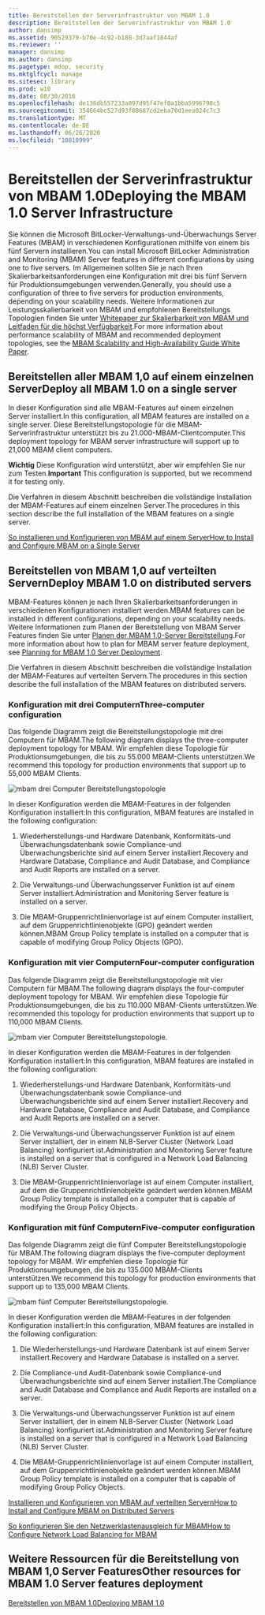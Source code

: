 ```yaml
---
title: Bereitstellen der Serverinfrastruktur von MBAM 1.0
description: Bereitstellen der Serverinfrastruktur von MBAM 1.0
author: dansimp
ms.assetid: 90529379-b70e-4c92-b188-3d7aaf1844af
ms.reviewer: ''
manager: dansimp
ms.author: dansimp
ms.pagetype: mdop, security
ms.mktglfcycl: manage
ms.sitesec: library
ms.prod: w10
ms.date: 08/30/2016
ms.openlocfilehash: de136db557233a097d95f47ef0a1bba5996798c5
ms.sourcegitcommit: 354664bc527d93f80687cd2eba70d1eea024c7c3
ms.translationtype: MT
ms.contentlocale: de-DE
ms.lasthandoff: 06/26/2020
ms.locfileid: "10810999"
---
```

# <span data-ttu-id="1b390-103">Bereitstellen der Serverinfrastruktur von MBAM 1.0</span><span class="sxs-lookup"><span data-stu-id="1b390-103">Deploying the MBAM 1.0 Server Infrastructure</span></span>


<span data-ttu-id="1b390-104">Sie können die Microsoft BitLocker-Verwaltungs-und-Überwachungs Server Features (MBAM) in verschiedenen Konfigurationen mithilfe von einem bis fünf Servern installieren.</span><span class="sxs-lookup"><span data-stu-id="1b390-104">You can install Microsoft BitLocker Administration and Monitoring (MBAM) Server features in different configurations by using one to five servers.</span></span> <span data-ttu-id="1b390-105">Im Allgemeinen sollten Sie je nach Ihren Skalierbarkeitsanforderungen eine Konfiguration mit drei bis fünf Servern für Produktionsumgebungen verwenden.</span><span class="sxs-lookup"><span data-stu-id="1b390-105">Generally, you should use a configuration of three to five servers for production environments, depending on your scalability needs.</span></span> <span data-ttu-id="1b390-106">Weitere Informationen zur Leistungsskalierbarkeit von MBAM und empfohlenen Bereitstellungs Topologien finden Sie unter [Whitepaper zur Skalierbarkeit von MBAM und Leitfaden für die höchst Verfügbarkeit](https://go.microsoft.com/fwlink/p/?LinkId=258314).</span><span class="sxs-lookup"><span data-stu-id="1b390-106">For more information about performance scalability of MBAM and recommended deployment topologies, see the [MBAM Scalability and High-Availability Guide White Paper](https://go.microsoft.com/fwlink/p/?LinkId=258314).</span></span>

## <span data-ttu-id="1b390-107">Bereitstellen aller MBAM 1,0 auf einem einzelnen Server</span><span class="sxs-lookup"><span data-stu-id="1b390-107">Deploy all MBAM 1.0 on a single server</span></span>


<span data-ttu-id="1b390-108">In dieser Konfiguration sind alle MBAM-Features auf einem einzelnen Server installiert.</span><span class="sxs-lookup"><span data-stu-id="1b390-108">In this configuration, all MBAM features are installed on a single server.</span></span> <span data-ttu-id="1b390-109">Diese Bereitstellungstopologie für die MBAM-Serverinfrastruktur unterstützt bis zu 21.000-MBAM-Clientcomputer.</span><span class="sxs-lookup"><span data-stu-id="1b390-109">This deployment topology for MBAM server infrastructure will support up to 21,000 MBAM client computers.</span></span>

<span data-ttu-id="1b390-110">**Wichtig**  Diese Konfiguration wird unterstützt, aber wir empfehlen Sie nur zum Testen.</span><span class="sxs-lookup"><span data-stu-id="1b390-110">**Important** This configuration is supported, but we recommend it for testing only.</span></span>

 

<span data-ttu-id="1b390-111">Die Verfahren in diesem Abschnitt beschreiben die vollständige Installation der MBAM-Features auf einem einzelnen Server.</span><span class="sxs-lookup"><span data-stu-id="1b390-111">The procedures in this section describe the full installation of the MBAM features on a single server.</span></span>

[<span data-ttu-id="1b390-112">So installieren und Konfigurieren von MBAM auf einem Server</span><span class="sxs-lookup"><span data-stu-id="1b390-112">How to Install and Configure MBAM on a Single Server</span></span>](how-to-install-and-configure-mbam-on-a-single-server-mbam-1.md)

## <span data-ttu-id="1b390-113">Bereitstellen von MBAM 1,0 auf verteilten Servern</span><span class="sxs-lookup"><span data-stu-id="1b390-113">Deploy MBAM 1.0 on distributed servers</span></span>


<span data-ttu-id="1b390-114">MBAM-Features können je nach Ihren Skalierbarkeitsanforderungen in verschiedenen Konfigurationen installiert werden.</span><span class="sxs-lookup"><span data-stu-id="1b390-114">MBAM features can be installed in different configurations, depending on your scalability needs.</span></span> <span data-ttu-id="1b390-115">Weitere Informationen zum Planen der Bereitstellung von MBAM Server Features finden Sie unter [Planen der MBAM 1,0-Server Bereitstellung](planning-for-mbam-10-server-deployment.md).</span><span class="sxs-lookup"><span data-stu-id="1b390-115">For more information about how to plan for MBAM server feature deployment, see [Planning for MBAM 1.0 Server Deployment](planning-for-mbam-10-server-deployment.md).</span></span>

<span data-ttu-id="1b390-116">Die Verfahren in diesem Abschnitt beschreiben die vollständige Installation der MBAM-Features auf verteilten Servern.</span><span class="sxs-lookup"><span data-stu-id="1b390-116">The procedures in this section describe the full installation of the MBAM features on distributed servers.</span></span>

### <span data-ttu-id="1b390-117">Konfiguration mit drei Computern</span><span class="sxs-lookup"><span data-stu-id="1b390-117">Three-computer configuration</span></span>

<span data-ttu-id="1b390-118">Das folgende Diagramm zeigt die Bereitstellungstopologie mit drei Computern für MBAM.</span><span class="sxs-lookup"><span data-stu-id="1b390-118">The following diagram displays the three-computer deployment topology for MBAM.</span></span> <span data-ttu-id="1b390-119">Wir empfehlen diese Topologie für Produktionsumgebungen, die bis zu 55.000 MBAM-Clients unterstützen.</span><span class="sxs-lookup"><span data-stu-id="1b390-119">We recommend this topology for production environments that support up to 55,000 MBAM Clients.</span></span>

![mbam drei Computer Bereitstellungstopologie](images/mbam-3-server.jpg)

<span data-ttu-id="1b390-121">In dieser Konfiguration werden die MBAM-Features in der folgenden Konfiguration installiert:</span><span class="sxs-lookup"><span data-stu-id="1b390-121">In this configuration, MBAM features are installed in the following configuration:</span></span>

1.  <span data-ttu-id="1b390-122">Wiederherstellungs-und Hardware Datenbank, Konformitäts-und Überwachungsdatenbank sowie Compliance-und Überwachungsberichte sind auf einem Server installiert.</span><span class="sxs-lookup"><span data-stu-id="1b390-122">Recovery and Hardware Database, Compliance and Audit Database, and Compliance and Audit Reports are installed on a server.</span></span>

2.  <span data-ttu-id="1b390-123">Die Verwaltungs-und Überwachungsserver Funktion ist auf einem Server installiert.</span><span class="sxs-lookup"><span data-stu-id="1b390-123">Administration and Monitoring Server feature is installed on a server.</span></span>

3.  <span data-ttu-id="1b390-124">Die MBAM-Gruppenrichtlinienvorlage ist auf einem Computer installiert, auf dem Gruppenrichtlinienobjekte (GPO) geändert werden können.</span><span class="sxs-lookup"><span data-stu-id="1b390-124">MBAM Group Policy template is installed on a computer that is capable of modifying Group Policy Objects (GPO).</span></span>

### <span data-ttu-id="1b390-125">Konfiguration mit vier Computern</span><span class="sxs-lookup"><span data-stu-id="1b390-125">Four-computer configuration</span></span>

<span data-ttu-id="1b390-126">Das folgende Diagramm zeigt die Bereitstellungstopologie mit vier Computern für MBAM.</span><span class="sxs-lookup"><span data-stu-id="1b390-126">The following diagram displays the four-computer deployment topology for MBAM.</span></span> <span data-ttu-id="1b390-127">Wir empfehlen diese Topologie für Produktionsumgebungen, die bis zu 110.000 MBAM-Clients unterstützen.</span><span class="sxs-lookup"><span data-stu-id="1b390-127">We recommended this topology for production environments that support up to 110,000 MBAM Clients.</span></span>

![mbam vier Computer Bereitstellungstopologie.](images/mbam-4-computer.jpg)

<span data-ttu-id="1b390-129">In dieser Konfiguration werden die MBAM-Features in der folgenden Konfiguration installiert:</span><span class="sxs-lookup"><span data-stu-id="1b390-129">In this configuration, MBAM features are installed in the following configuration:</span></span>

1.  <span data-ttu-id="1b390-130">Wiederherstellungs-und Hardware Datenbank, Konformitäts-und Überwachungsdatenbank sowie Compliance-und Überwachungsberichte sind auf einem Server installiert.</span><span class="sxs-lookup"><span data-stu-id="1b390-130">Recovery and Hardware Database, Compliance and Audit Database, and Compliance and Audit Reports are installed on a server.</span></span>

2.  <span data-ttu-id="1b390-131">Die Verwaltungs-und Überwachungsserver Funktion ist auf einem Server installiert, der in einem NLB-Server Cluster (Network Load Balancing) konfiguriert ist.</span><span class="sxs-lookup"><span data-stu-id="1b390-131">Administration and Monitoring Server feature is installed on a server that is configured in a Network Load Balancing (NLB) Server Cluster.</span></span>

3.  <span data-ttu-id="1b390-132">Die MBAM-Gruppenrichtlinienvorlage ist auf einem Computer installiert, auf dem die Gruppenrichtlinienobjekte geändert werden können.</span><span class="sxs-lookup"><span data-stu-id="1b390-132">MBAM Group Policy template is installed on a computer that is capable of modifying the Group Policy Objects.</span></span>

### <span data-ttu-id="1b390-133">Konfiguration mit fünf Computern</span><span class="sxs-lookup"><span data-stu-id="1b390-133">Five-computer configuration</span></span>

<span data-ttu-id="1b390-134">Das folgende Diagramm zeigt die fünf Computer Bereitstellungstopologie für MBAM.</span><span class="sxs-lookup"><span data-stu-id="1b390-134">The following diagram displays the five-computer deployment topology for MBAM.</span></span> <span data-ttu-id="1b390-135">Wir empfehlen diese Topologie für Produktionsumgebungen, die bis zu 135.000 MBAM-Clients unterstützen.</span><span class="sxs-lookup"><span data-stu-id="1b390-135">We recommend this topology for production environments that support up to 135,000 MBAM Clients.</span></span>

![mbam fünf Computer Bereitstellungstopologie.](images/mbam-5-computer.jpg)

<span data-ttu-id="1b390-137">In dieser Konfiguration werden die MBAM-Features in der folgenden Konfiguration installiert:</span><span class="sxs-lookup"><span data-stu-id="1b390-137">In this configuration, MBAM features are installed in the following configuration:</span></span>

1.  <span data-ttu-id="1b390-138">Die Wiederherstellungs-und Hardware Datenbank ist auf einem Server installiert.</span><span class="sxs-lookup"><span data-stu-id="1b390-138">Recovery and Hardware Database is installed on a server.</span></span>

2.  <span data-ttu-id="1b390-139">Die Compliance-und Audit-Datenbank sowie Compliance-und Überwachungsberichte sind auf einem Server installiert.</span><span class="sxs-lookup"><span data-stu-id="1b390-139">The Compliance and Audit Database and Compliance and Audit Reports are installed on a server.</span></span>

3.  <span data-ttu-id="1b390-140">Die Verwaltungs-und Überwachungsserver Funktion ist auf einem Server installiert, der in einem NLB-Server Cluster (Network Load Balancing) konfiguriert ist.</span><span class="sxs-lookup"><span data-stu-id="1b390-140">Administration and Monitoring Server feature is installed on a server that is configured in a Network Load Balancing (NLB) Server Cluster.</span></span>

4.  <span data-ttu-id="1b390-141">Die MBAM-Gruppenrichtlinienvorlage ist auf einem Computer installiert, auf dem Gruppenrichtlinienobjekte geändert werden können.</span><span class="sxs-lookup"><span data-stu-id="1b390-141">MBAM Group Policy template is installed on a computer that is capable of modifying Group Policy Objects.</span></span>

[<span data-ttu-id="1b390-142">Installieren und Konfigurieren von MBAM auf verteilten Servern</span><span class="sxs-lookup"><span data-stu-id="1b390-142">How to Install and Configure MBAM on Distributed Servers</span></span>](how-to-install-and-configure-mbam-on-distributed-servers-mbam-1.md)

[<span data-ttu-id="1b390-143">So konfigurieren Sie den Netzwerklastenausgleich für MBAM</span><span class="sxs-lookup"><span data-stu-id="1b390-143">How to Configure Network Load Balancing for MBAM</span></span>](how-to-configure-network-load-balancing-for-mbam.md)

## <span data-ttu-id="1b390-144">Weitere Ressourcen für die Bereitstellung von MBAM 1,0 Server Features</span><span class="sxs-lookup"><span data-stu-id="1b390-144">Other resources for MBAM 1.0 Server features deployment</span></span>


[<span data-ttu-id="1b390-145">Bereitstellen von MBAM 1.0</span><span class="sxs-lookup"><span data-stu-id="1b390-145">Deploying MBAM 1.0</span></span>](deploying-mbam-10.md)

 

 





